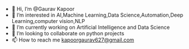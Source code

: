 - 👋 Hi, I’m @Gaurav Kapoor
- 👀 I’m interested in AI,Machine Learning,Data Science,Automation,Deep Learning,computer vision,NLP
- 🌱 I’m currently working on Artificial Intelligence and Data Science 
- 💞️ I’m looking to collaborate on python projects
- 📫 How to reach me kapoorgaurav627@gmail.com

<!---
Gaurav689/Gaurav689 is a ✨ special ✨ repository because its `README.md` (this file) appears on your GitHub profile.
You can click the Preview link to take a look at your changes.
--->
